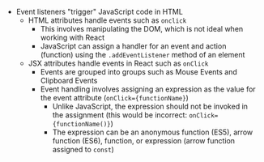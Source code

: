 - Event listeners "trigger" JavaScript code in HTML
  - HTML attributes handle events such as `onclick`
    - This involves manipulating the DOM, which is not ideal when working with React
    - JavaScript can assign a handler for an event and action (function) using the `.addEventListener` method of an element
  - JSX attributes handle events in React such as `onClick`
    - Events are grouped into groups such as Mouse Events and Clipboard Events
    - Event handling involves assigning an expression as the value for the event attribute (`onClick={functionName}`)
      - Unlike JavaScript, the expression should not be invoked in the assignment (this would be incorrect: `onClick={functionName()}`)
      - The expression can be an anonymous function (ES5), arrow function (ES6), function, or expression (arrow function assigned to `const`)